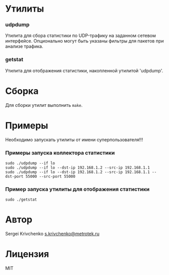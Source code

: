 Утилиты
==============
### udpdump
Утилита для сбора статистики по UDP-трафику на заданном сетевом интерфейсе. Опционально могут быть указаны фильтры для пакетов при анализе трафика.
  
### getstat
Утилита для отображения статистики, накопленной утилитой 'udpdump'.  
  
Сборка
==============
Для сборки утилит выполнить ```make```.  
  
Примеры
==============
Необходимо запускать утилиты от имени суперпользователя!!!  
### Примеры запуска коллектора статистики
```
sudo ./udpdump --if lo
sudo ./udpdump --if lo --dst-ip 192.168.1.2 --src-ip 192.168.1.1
sudo ./udpdump --if lo --dst-ip 192.168.1.2 --src-ip 192.168.1.1 --dst-port 55000 --src-port 55000
```
### Пример запуска утилиты для отображения статистики
```
sudo ./getstat
```
  
Автор
==============
Sergei Krivchenko s.krivchenko@metrotek.ru  

Лицензия
==============
MIT  

